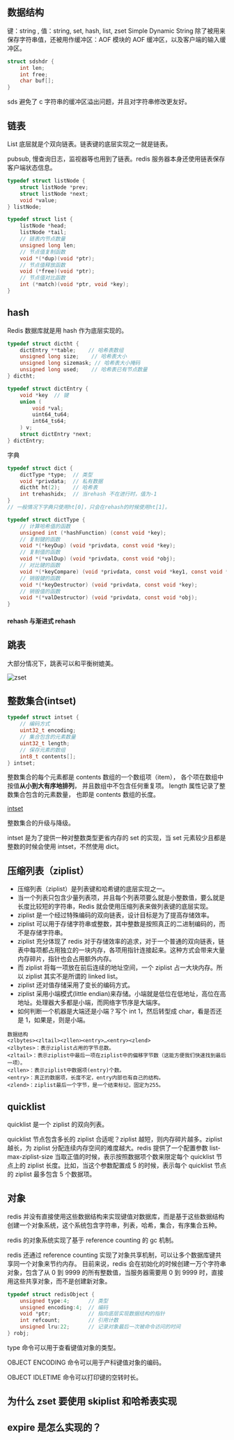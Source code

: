 ## 数据结构

键：string , 值：string, set, hash, list, zset
Simple Dynamic String 除了被用来保存字符串值，还被用作缓冲区：AOF 模块的 AOF 缓冲区，以及客户端的输入缓冲区。

```c
struct sdshdr {
    int len;
    int free;
    char buf[];
}
```

sds 避免了 c 字符串的缓冲区溢出问题，并且对字符串修改更友好。

## 链表

List 底层就是个双向链表。链表键的底层实现之一就是链表。

pubsub, 慢查询日志，监视器等也用到了链表。redis 服务器本身还使用链表保存客户端状态信息。

```c
typedef struct listNode {
    struct listNode *prev;
    struct listNode *next;
    void *value;
} listNode;

typedef struct list {
    listNode *head;
    listNode *tail;
    // 链表内节点数量
    unsigned long len;
    // 节点值复制函数
    void *(*dup)(void *ptr);
    // 节点值释放函数
    void (*free)(void *ptr);
    // 节点值对比函数
    int (*match)(void *ptr, void *key);
}
```

## hash

Redis 数据库就是用 hash 作为底层实现的。

```c
typedef struct dictht {
    dictEntry **table;    // 哈希表数组
    unsigned long size;    // 哈希表大小
    unsigned long sizemask; // 哈希表大小掩码
    unsigned long used;    // 哈希表已有节点数量
} dictht;

typedef struct dictEntry {
    void *key  // 键
    union (
        void *val;
        uint64_tu64;
        int64_ts64;
    ) v;
    struct dictEntry *next;
} dictEntry;
```

字典

```c
typedef struct dict {
    dictType *type;  // 类型
    void *privdata;  // 私有数据
    dictht ht(2);    // 哈希表
    int trehashidx;  // 当rehash 不在进行时，值为-1
}
// 一般情况下字典只使用ht[0]，只会在rehash的时候使用ht[1]。

typedef struct dictType {
    // 计算哈希值的函数
    unsigned int (*hashFunction) (const void *key);
    // 复制键的函数
    void *(*keyDup) (void *privdata, const void *key);
    // 复制值的函数
    void *(*valDup) (void *privdata, const void *obj);
    // 对比键的函数
    void *(*keyCompare) (void *privdata, const void *key1, const void *key2);
    // 销毁键的函数
    void *(*keyDestructor) (void *privdata, const void *key);
    // 销毁值的函数
    void *(*valDestructor) (void *privdata, const void *obj);
}
```

#### rehash 与渐进式 rehash

## 跳表

大部分情况下，跳表可以和平衡树媲美。

![zset](./pics/zset.png)

## 整数集合(intset)

```c
typedef struct intset {
    // 编码方式
    uint32_t encoding;
    // 集合包含的元素数量
    uint32_t length;
    // 保存元素的数组
    int8_t contents[];
} intset;
```

整数集合的每个元素都是 contents 数组的一个数组项（item）， 各个项在数组中按值**从小到大有序地排列**， 并且数组中不包含任何重复项。
length 属性记录了整数集合包含的元素数量， 也即是 contents 数组的长度。

[intset](http://redisbook.com/preview/intset/datastruct.html)

整数集合的升级与降级。

intset 是为了提供一种对整数类型更省内存的 set 的实现，当 set 元素较少且都是整数的时候会使用 intset，不然使用 dict。

## 压缩列表（ziplist）

- 压缩列表（ziplist）是列表键和哈希键的底层实现之一。
- 当一个列表只包含少量列表项，并且每个列表项要么就是小整数值，要么就是长度比较短的字符串，Redis 就会使用压缩列表来做列表键的底层实现。
- ziplist 是一个经过特殊编码的双向链表，设计目标是为了提高存储效率。
- ziplist 可以用于存储字符串或整数，其中整数是按照真正的二进制编码的，而不是存储字符串。
- ziplist 充分体现了 redis 对于存储效率的追求，对于一个普通的双向链表，链表中每项都占用独立的一块内存，各项用指针连接起来。这种方式会带来大量内存碎片，指针也会占用额外内存。
- 而 ziplist 将每一项放在前后连续的地址空间，一个 ziplist 占一大块内存。所以 ziplist 其实不是所谓的 linked list。
- ziplist 还对值存储采用了变长的编码方式。
- ziplist 采用小端模式(little endian)来存储。小端就是低位在低地址，高位在高地址。处理器大多都是小端，而网络字节序是大端序。
- 如何判断一个机器是大端还是小端？写个 int 1，然后转型成 char，看是否还是 1，如果是，则是小端。

```
数据结构
<zlbytes><zltail><zllen><entry>…<entry><zlend>
<zlbytes>：表示ziplist占用的字节总数。
<zltail>：表示ziplist中最后一项在ziplist中的偏移字节数（这能方便我们快速找到最后一项）。
<zllen>：表示ziplist中数据项(entry)个数。
<entry>：真正的数据项，长度不定，entry内部也有自己的结构。
<zlend>：ziplist最后一个字节，是一个结束标记，固定为255。

```

## quicklist

quicklist 是一个 ziplist 的双向列表。

quicklist 节点包含多长的 ziplist 合适呢？ziplist 越短，则内存碎片越多。ziplist 越长，为 ziplist 分配连续内存空间的难度越大。redis 提供了一个配置参数 list-max-ziplist-size
当取正值的时候，表示按照数据项个数来限定每个 quicklist 节点上的 ziplist 长度。比如，当这个参数配置成 5 的时候，表示每个 quicklist 节点的 ziplist 最多包含 5 个数据项。

## 对象

redis 并没有直接使用这些数据结构来实现键值对数据库，而是基于这些数据结构创建一个对象系统，这个系统包含字符串，列表，哈希，集合，有序集合五种。

redis 的对象系统实现了基于 reference counting 的 gc 机制。

redis 还通过 reference counting 实现了对象共享机制，可以让多个数据库键共享同一个对象来节约内存。
目前来说，redis 会在初始化的时候创建一万个字符串对象，包含了从 0 到 9999 的所有整数值，当服务器需要用 0 到 9999 时，直接用这些共享对象，而不是创建新对象。

```c
typedef struct redisObject {
    unsigned type:4;      // 类型
    unsigned encoding:4;  // 编码
    void *ptr;            // 指向底层实现数据结构的指针
    int refcount;         // 引用计数
    unsigned lru:22;      // 记录对象最后一次被命令访问的时间
} robj;
```

type 命令可以用于查看键值对象的类型。

OBJECT ENCODING 命令可以用于产科键值对象的编码。

OBJECT IDLETIME 命令可以打印键的空转时长。

## 为什么 zset 要使用 skiplist 和哈希表实现

## expire 是怎么实现的？
